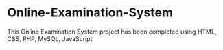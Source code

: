 # Online-Examination-System
This Online Examination System project has been completed using HTML, CSS, PHP, MySQL, JavaScript
